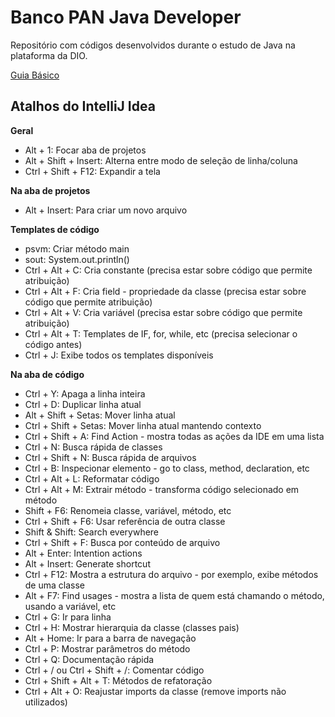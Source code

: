 
# Banco PAN Java Developer

Repositório com códigos desenvolvidos durante o estudo de Java na plataforma da DIO.

[Guia Básico](https://glysns.gitbook.io/java-basico/)

## Atalhos do IntelliJ Idea
**Geral**
-   Alt + 1: Focar aba de projetos
-   Alt + Shift + Insert: Alterna entre modo de seleção de linha/coluna
-   Ctrl + Shift + F12: Expandir a tela

**Na aba de projetos**
-   Alt + Insert: Para criar um novo arquivo

  
**Templates de código**
-   psvm: Criar método main
-   sout: System.out.println()
-   Ctrl + Alt + C: Cria constante (precisa estar sobre código que permite atribuição)
-   Ctrl + Alt + F: Cria field - propriedade da classe (precisa estar sobre código que permite atribuição)
-   Ctrl + Alt + V: Cria variável (precisa estar sobre código que permite atribuição)
-   Ctrl + Alt + T: Templates de IF, for, while, etc (precisa selecionar o código antes)
-   Ctrl + J: Exibe todos os templates disponíveis

**Na aba de código**
-   Ctrl + Y: Apaga a linha inteira
-   Ctrl + D: Duplicar linha atual
-   Alt + Shift + Setas: Mover linha atual
-   Ctrl + Shift + Setas: Mover linha atual mantendo contexto
-   Ctrl + Shift + A: Find Action - mostra todas as ações da IDE em uma lista
-   Ctrl + N: Busca rápida de classes
-   Ctrl + Shift + N: Busca rápida de arquivos
-   Ctrl + B: Inspecionar elemento - go to class, method, declaration, etc
-   Ctrl + Alt + L: Reformatar código
-   Ctrl + Alt + M: Extrair método - transforma código selecionado em método
-   Shift + F6: Renomeia classe, variável, método, etc
-   Ctrl + Shift + F6: Usar referência de outra classe
-   Shift & Shift: Search everywhere
-   Ctrl + Shift + F: Busca por conteúdo de arquivo
-   Alt + Enter: Intention actions
-   Alt + Insert: Generate shortcut
-   Ctrl + F12: Mostra a estrutura do arquivo - por exemplo, exibe métodos de uma classe
-   Alt + F7: Find usages - mostra a lista de quem está chamando o método, usando a variável, etc
-   Ctrl + G: Ir para linha
-   Ctrl + H: Mostrar hierarquia da classe (classes pais)
-   Alt + Home: Ir para a barra de navegação
-   Ctrl + P: Mostrar parâmetros do método
-   Ctrl + Q: Documentação rápida
-   Ctrl + / ou Ctrl + Shift + /: Comentar código
-   Ctrl + Shift + Alt + T: Métodos de refatoração
-   Ctrl + Alt + O: Reajustar imports da classe (remove imports não utilizados)
